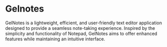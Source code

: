 # Gelnotes
GelNotes is a lightweight, efficient, and user-friendly text editor application designed to provide a seamless note-taking experience. Inspired by the simplicity and functionality of Notepad, GelNotes aims to offer enhanced features while maintaining an intuitive interface.
